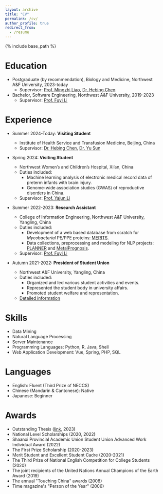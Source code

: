 ```yaml
---
layout: archive
title: "CV"
permalink: /cv/
author_profile: true
redirect_from:
  - /resume
---
```


{% include base_path %}

Education
======
<!-- * Ph.D in Version Control Theory, GitHub University, 2018 (expected) -->
* Postgraduate (by recommendation), Biology and Medicine, Northwest A&F University, 2023-today
  * Supervisor: [Prof. Mingzhi Liao](https://sm.nwsuaf.edu.cn/szdw/js2/389648.htm), [Dr. Hebing Chen](https://orcid.org/0000-0003-4102-356X)
* Bachelor, Software Engineering, Northwest A&F University, 2019-2023
  * Supervisor: [Prof. Fuyi Li](https://cie.nwsuaf.edu.cn/szdw/js/2022110040/index.htm)

Experience
======
* Summer 2024-Today: **Visiting Student**
  * Institute of Health Service and Transfusion Medicine, Beijing, China
  * Supervisor: [Dr. Hebing Chen](https://orcid.org/0000-0003-4102-356X), [Dr. Yu Sun](https://github.com/sunyolo)

* Spring 2024: **Visiting Student**
  * Northwest Women’s and Children’s Hospital, Xi’an, China
  * Duties included:
    * Machine learning analysis of electronic medical record data of preterm infants with brain injury.
    * Genome-wide association studies (GWAS) of reproductive disorders in China.
  * Supervisor: [Prof. Yajun Li](http://www.szxyjhxh.cn/fzjg/zwhyx/zwhmd220111/myzw051/2190.html)

<!-- * Summer 2023-Today: **Postgraduate Student**
  * College of Life Sciences, Northwest A&F University, Yangling, China
  * Supervisor: [Prof. Mingzhi Liao (杰青)](https://sm.nwsuaf.edu.cn/szdw/js2/389648.htm) -->
* Summer 2022-2023: **Research Assistant**
  * College of Information Engineering, Northwest A&F University, Yangling, China
  * Duties included: 
    * Development of a web based database from scratch for *Mycobacterial* PE/PPE proteins: [MERITS](https://doi.org/10.1093/bioadv/vbae035).
    * Data collections, preprocessing and modeling for NLP projects: [PLANNER](https://doi.org/10.1109/JBHI.2024.3349584) and [MetalPrognosis](https://doi.org/10.1109/TCBB.2024.3467093).
  * Supervisor: [Prof. Fuyi Li](https://cie.nwsuaf.edu.cn/szdw/js/2022110040/index.htm)

* Autumn 2021-2022: **President of Student Union**
  * Northwest A&F University, Yangling, China
  * Duties included:
    * Organized and led various student activities and events.
    * Represented the student body in university affairs.
    * Promoted student welfare and representation.
  * [Detailed information](https://54youth.nwsuaf.edu.cn/xstt/xsk/zzjg_xsk/zxt/40b12d90707540e2a71e609dbf3f05b8.htm)

Skills
======
* Data Mining
* Natural Language Processing
* Server Maintenance
* Programming Languages: Python, R, Java, Shell
* Web Application Development: Vue, Spring, PHP, SQL

Languages
======
* English: Fluent (Third Prize of NECCS)
* Chinese (Mandarin & Cantonese): Native
* Japanese: Beginner

Awards
======
* Outstanding Thesis ([link](https://cie.nwsuaf.edu.cn/dtytz/tzgg/90993255a9804b12bcad1c0a2cc943c1.htm), 2023)
* National Level Scholarships (2020, 2022)
* Shaanxi Provincial Academic Union Student Union Advanced Work Individual Award (2022)
* The First Prize Scholarship (2020-2023)
* Merit Student and Excellent Student Cadre (2020-2021)
* The Third Prize of National English Competition for College Students (2020)
* The joint recipients of the United Nations Annual Champions of the Earth Award (2019)
* The annual "Touching China" awards (2008)
* Time magazine's "Person of the Year" (2006)


